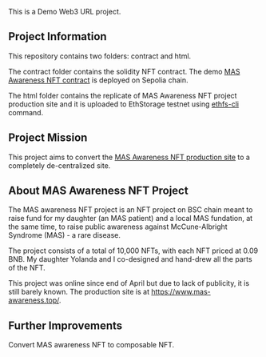 This is a Demo Web3 URL project.

## Project Information

This repository contains two folders: contract and html.

The contract folder contains the solidity NFT contract.
The demo [MAS Awareness NFT contract](https://sepolia.etherscan.io/address/0xFbe2C067Eb95b2100f848625e925BeE1eBCBfA90#code) is deployed on Sepolia chain.

The html folder contains the replicate of MAS Awareness NFT project production site and it is uploaded to EthStorage testnet using [ethfs-cli](https://github.com/ethstorage/ethfs-cli/) command.

## Project Mission

This project aims to convert the [MAS Awareness NFT production site](https://www.mas-awareness.top/) to a completely de-centralized site.

## About MAS Awareness NFT Project

The MAS awareness NFT project is an NFT project on BSC chain meant to raise fund for my daughter (an MAS patient) and a local MAS fundation, at the same time, to raise public awareness against McCune-Albright Syndrome (MAS) - a rare disease.

The project consists of a total of 10,000 NFTs, with each NFT priced at 0.09 BNB. My daughter Yolanda and I co-designed and hand-drew all the parts of the NFT.

This project was online since end of April but due to lack of publicity, it is still barely known. The production site is at https://www.mas-awareness.top/.

## Further Improvements

Convert MAS awareness NFT to composable NFT.
